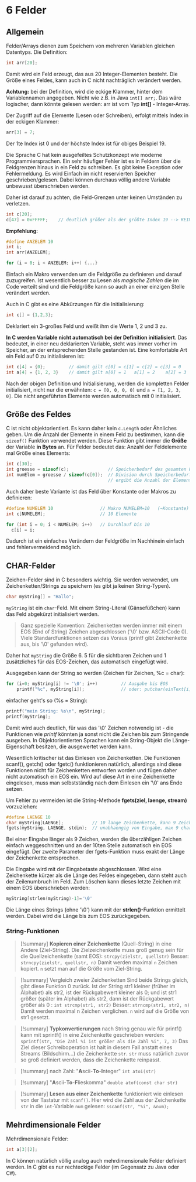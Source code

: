 # 6 Felder

## Allgemein

Felder/Arrays dienen zum Speichern von mehreren Variablen gleichen Datentyps. Die Definition:

```c
int arr[20];
```

Damit wird ein Feld erzeugt, das aus 20 Integer-Elementen besteht. Die Größe eines Feldes, kann auch in C nicht nachträglich verändert werden.

**Achtung:** bei der Definition, wird die eckige Klammer, hinter dem Variablennamen angegeben. Nicht wie z.B. in Java `int[] arr;`. Das wäre logischer, dann könnte gelesen werden: arr ist vom Typ **int[]** - Integer-Array.

Der Zugriff auf die Elemente (Lesen oder Schreiben), erfolgt mittels Index in der eckigen Klammer:

```c
arr[3] = 7;
```

Der 1te Index ist 0 und der höchste Index ist für obiges Beispiel 19.

Die Sprache C hat kein ausgefeiltes Schutzkonzept wie moderne Programmiersprachen. Ein sehr häufiger Fehler ist es in Feldern über die Feldgrenzen hinaus in ein Feld zu schreiben. Es gibt keine Exception oder Fehlermeldung. Es wird Einfach im nicht reservierten Speicher geschrieben/gelesen. Dabei können durchaus völlig andere Variable unbewusst überschrieben werden. 

Daher ist darauf zu achten, die Feld-Grenzen unter keinen Umständen zu verletzen.

```c
int c[20];
c[47] = 0xFFFFF;    // deutlich größer als der größte Index 19 --> KEINE FEHLERMELDUNG es wird irgendwas ueberschrieben
```

**Empfehlung:**

```c
#define ANZELEM 10
int i;
int arr[ANZELEM];

for (i = 0; i < ANZELEM; i++) {...}
```

Einfach ein Makro verwenden um die Feldgröße zu definieren und darauf zuzugreifen. Ist wesentlich besser zu Lesen als *magische Zahlen* die im Code verteilt sind und die Feldgröße kann so auch an einer einzigen Stelle verändert werden.

Auch in C gibt es eine Abkürzungen für die Initialisierung:

```c
int c[] = {1,2,3};
```

Deklariert ein 3-großes Feld und weißt ihm die Werte 1, 2 und 3 zu.

**In C werden Variable nicht automatisch bei der Definition initialisiert**. Das bedeutet, in einer neu deklarierten Variable, steht was immer vorher im Speicher, an der entsprechenden Stelle gestanden ist. Eine komfortable Art ein Feld auf 0 zu initialisieren ist:

```c
int c[4] = {0};         // damit gilt c[0] = c[1] = c[2] = c[3] = 0
int a[4] = {1, 2, 3}    // damit gilt a[0] = 1   a[1] = 2    a[2] = 3    a[3] = 0
```

Nach der obigen Definition und Initialisierung, werden die kompletten Felder initialisiert, nicht nur die erwähnten: `c = [0, 0, 0, 0]` und `a = [1, 2, 3, 0]`. Die nicht angeführten Elemente werden automatisch mit 0 initialisiert.

## Größe des Feldes

C ist nicht objektorientiert. Es kann daher kein `c.Length` oder Ähnliches geben. Um die Anzahl der Elemente in einem Feld zu bestimmen, kann die `sizeof()` Funktion verwendet werden. Diese Funktion gibt immer die **Größe** der Variable **in Bytes** an. Für Felder bedeutet das: Anzahl der Feldelemente mal Größe eines Elements:

```c
int c[30];
int groesse = sizeof(c);               // Speicherbedarf des gesamten Feldes in Anzahl von Bytes
int numElem = groesse / sizeof(c[0]);  // Division durch Speicherbedarf eines einzelnen Elements
                                       // ergibt die Anzahl der Elemente
```

Auch daher beste Variante ist das Feld über Konstante oder Makros zu definieren:

```c
#define NUMELEM 10                  // Makro NUMELEM=10   (~Konstante)
int c[NUMELEM];                     // 10 Elemente

for (int i = 0; i < NUMELEM; i++)   // Durchlauf bis 10
  c[i] = i;
```

Dadurch ist ein einfaches Verändern der Feldgröße im Nachhinein einfach und fehlervermeidend möglich.

## CHAR-Felder

Zeichen-Felder sind in C besonders wichtig. Sie werden verwendet, um Zeichenketten/Strings zu speichern (es gibt ja keinen String-Typen).

```c
char myString[] = "Hallo";
```

`myString` ist ein `char`-Feld. Mit einem String-Literal (Gänsefüßchen) kann das Feld abgekürzt initialisiert werden.

> Ganz spezielle Konvention: Zeichenketten werden immer mit einem EOS (End of String) Zeichen abgeschlossen ('\0' bzw. ASCII-Code 0). Viele Standardfunktionen setzen das Voraus (printf gibt Zeichenkette aus, bis '\0' gefunden wird).

Daher hat `myString` die Größe 6. 5 für die sichtbaren Zeichen und 1 zusätzliches für das EOS-Zeichen, das automatisch eingefügt wird.

Ausgegeben kann der String so werden (Zeichen für Zeichen, %c = char):

```c
for (i=0; myString[i] != '\0'; i++)         // Ausgabe bis EOS
    printf("%c", myString[i]);              // oder: putchar(einText[i]);
```

einfacher geht's so (%s = String):

```c
printf("mein String: %s\n", myString);
printf(myString);
```

Damit wird auch deutlich, für was das '\0' Zeichen notwendig ist - die Funktionen wie *printf*  könnten ja sonst nicht die Zeichen bis zum Stringende ausgeben. In Objektorientierten Sprachen kann ein String-Objekt die Länge-Eigenschaft besitzen, die ausgewertet werden kann.

Wesentlich kritischer ist das Einlesen von Zeichenketten. Die Funktionen scanf(), getch() oder fgetc() funktionieren natürlich, allerdings sind diese Funktionen nicht für Zeichenketten entworfen worden und fügen daher nicht automatisch ein EOS ein. Wird auf diese Art in eine Zeichenkette eingelesen, muss man selbstständig nach dem Einlesen ein '\0' ans Ende setzen.

Um Fehler zu vermeiden ist die String-Methode **fgets(ziel, laenge, stream)** vorzuziehen:

```c
#define LAENGE 10
char myString[LAENGE];           // 10 lange Zeichenkette, kann 9 Zeichen + '\0' speichern
fgets(myString, LAENGE, stdin);  // unabhaengig von Eingabe, max 9 char kommen in myString
```

Bei einer Eingabe länger als 9 Zeichen, werden die überzähligen Zeichen einfach weggeschnitten und an der 10ten Stelle automatisch ein EOS eingefügt. Der zweite Parameter der fgets-Funktion muss exakt der Länge der Zeichenkette entsprechen.

Die Eingabe wird mit der Eingabetaste abgeschlossen. Wird eine Zeichenkette kürzer als die Länge des Feldes eingegeben, dann steht auch der Zeilenumbruch im Feld. Zum Löschen kann dieses letzte Zeichen mit einem EOS überschrieben werden:

```c
myString[strlen(myString)-1]='\0'
```

Die Länge eines Strings (ohne '\0') kann mit der **strlen()**-Funktion ermittelt werden. Dabei wird die Länge bis zum EOS zurückgegeben.

### String-Funktionen

>[!summary] **Kopieren einer Zeichenkette** (Quell-String) in eine Andere (Ziel-String).
>Die Zielzeichenkette muss groß genug sein für die Quellzeichenkette (samt EOS):
>`strcpy(zielstr, quellstr)`
>Besser:
>`strncpy(zielstr, quellstr, n)`
> Damit werden maximal `n` Zeichen kopiert. `n` setzt man auf die Größe vom Ziel-String.

>[!summary] Vergleich zweier Zeichenketten
> Sind beide Strings gleich, gibt diese Funktion 0 zurück.
> Ist der String str1 kleiner (früher im Alphabet) als str2, ist der Rückgabewert kleiner als 0; und ist str1 größer (später im Alphabet) als str2, dann ist der Rückgabewert größer als 0 :
> `int strcmp(str1, str2)`
> Besser:
>`strncmp(str1, str2, n)`
> Damit werden maximal n Zeichen verglichen. `n` wird auf die Größe von str1 gesetzt.

>[!summary] **Typkonvertierungen** nach String
>genau wie für printf() kann mit sprintf() in eine Zeichenkette geschrieben werden:
>`sprintf(str, "Die Zahl %i ist größer als die Zahl %i", 7, 3)`
> Das Ziel dieser Schreiboperation ist halt in diesem Fall anstatt eines Streams (Bildschirm...) die Zeichenkette `str`.
> `str` muss natürlich zuvor so groß definiert werden, dass die Zeichenkette reinpasst.

>[!summary] nach Zahl: "**A**scii-**To**-**I**nteger"
>`int atoi(str)`

>[!summary] "**A**scii-**To**-**F**lieskomma"
> `double atof(const char str)`

>[!summary] **Lesen aus einer Zeichenkette**
> funktioniert wie einlesen von der Tastatur mit `scanf()`. 
> Hier wird die Zahl aus der Zeichenkette `str` in die `int`-Variable `num` gelesen:
> `sscanf(str, "%i", &num);`

## Mehrdimensionale Felder

Mehrdimensionale Felder:

```c
int a[3][2];
```

In C können natürlich völlig analog auch mehrdimensionale Felder definiert werden. In C gibt es nur rechteckige Felder (im Gegensatz zu Java oder C#).